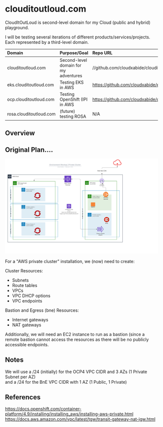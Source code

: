# clouditoutloud.com
CloudItOutLoud is second-level domain for my Cloud (public and hybrid) playground.  

I will be testing several iterations of different products/services/projects.  Each represented by a third-level domain.

| Domain                    | Purpose/Goal                          | Repo URL |
|:--------------------------|:--------------------------------------|:---|
| clouditoutloud.com        | Second-level domain for my adventures | //github.com/cloudxabide/clouditoutloud.com |
| eks.clouditoutloud.com    | Testing EKS in AWS                    | https://github.com/cloudxabide/eks.clouditoutloud.com
| ocp.clouditoutloud.com    | Testing OpenShift (IPI in AWS         | https://github.com/cloudxabide/ocp.clouditoutloud.com
| rosa.clouditoutloud.com   | (future) testing ROSA                 | N/A


## Overview





## Original Plan....
![Environment Overview](Images//Environment_Mockup_Private_Cluster.png)

For a "AWS private cluster" installation, we (now) need to create:

Cluster Resources:

* Subnets
* Route tables
* VPCs
* VPC DHCP options
* VPC endpoints

Bastion and Egress (bne) Resources:

* Internet gateways
* NAT gateways

Additionally, we will need an EC2 instance to run as a bastion (since a remote bastion cannot access the resources as there will be no publicly accessible endpoints.

## Notes
We will use a /24 (initially) for the OCP4 VPC CIDR and 3 AZs (1 Private Subnet per AZ)  
and a /24 for the BnE VPC CIDR with 1 AZ (1 Public, 1 Private)

## References
https://docs.openshift.com/container-platform/4.9/installing/installing_aws/installing-aws-private.html
https://docs.aws.amazon.com/vpc/latest/tgw/transit-gateway-nat-igw.html
